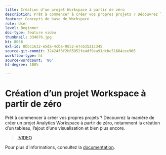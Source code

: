 ```yaml
---
title: Création dʼun projet Workspace à partir de zéro
description: Prêt à commencer à créer vos propres projets ? Découvrez la manière de créer un projet Analytics Workspace à partir de zéro, notamment la création dʼun tableau, lʼajout dʼune visualisation et bien plus encore.
feature: Concepts de base de Workspace
role: User
level: Beginner
doc-type: feature video
thumbnail: 334076.jpg
kt: 8056
exl-id: 8bbc1632-e5da-4cba-9852-e7c63521c345
source-git-commit: 32424f3f2b05952fe4df9ea91dcbe51684cee905
workflow-type: ht
source-wordcount: '86'
ht-degree: 100%

---
```


# Création dʼun projet Workspace à partir de zéro

Prêt à commencer à créer vos propres projets ? Découvrez la manière de créer un projet Analytics Workspace à partir de zéro, notamment la création dʼun tableau, lʼajout dʼune visualisation et bien plus encore.

>[!VIDEO](https://video.tv.adobe.com/v/334076/?quality=12&learn=on)

Pour plus dʼinformations, consultez la [documentation](https://experienceleague.adobe.com/docs/analytics/analyze/analysis-workspace/home.html?lang=fr).
